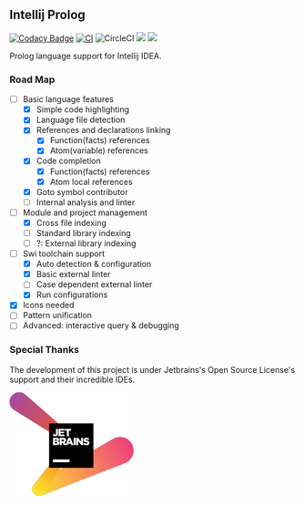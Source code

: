Intellij Prolog
---
[![Codacy Badge](https://app.codacy.com/project/badge/Grade/76c2b24af8794d2aa8f0396d3bd96d2e)](https://www.codacy.com/gh/Phosphorus15/intellij-prolog/dashboard?utm_source=github.com&amp;utm_medium=referral&amp;utm_content=Phosphorus15/intellij-prolog&amp;utm_campaign=Badge_Grade)
[![CI](https://github.com/Phosphorus15/intellij-prolog/workflows/CI/badge.svg)](https://github.com/Phosphorus15/intellij-prolog/actions)
![CircleCI](https://img.shields.io/circleci/build/github/Phosphorus15/intellij-prolog?logo=circleci)
[![][d-svg]][jb-url]
[![][v-svg]][jb-url]

 [d-svg]: https://img.shields.io/jetbrains/plugin/d/13954.svg
 [v-svg]: https://img.shields.io/jetbrains/plugin/v/13954.svg
 [jb-url]: https://plugins.jetbrains.com/plugin/13954

Prolog language support for Intellij IDEA.

### Road Map
- [ ] Basic language features
    - [x] Simple code highlighting
    - [x] Language file detection
    - [x] References and declarations linking
        - [x] Function(facts) references
        - [x] Atom(variable) references
    - [x] Code completion
        - [x] Function(facts) references
        - [x] Atom local references
    - [x] Goto symbol contributor
    - [ ] Internal analysis and linter
- [ ] Module and project management
    - [x] Cross file indexing
    - [ ] Standard library indexing
    - [ ] ?: External library indexing
- [ ] Swi toolchain support
    - [x] Auto detection & configuration
    - [x] Basic external linter
    - [ ] Case dependent external linter
    - [x] Run configurations
- [x] Icons needed
- [ ] Pattern unification
- [ ] Advanced: interactive query & debugging

### Special Thanks

The development of this project is under Jetbrains's Open Source License's support and their incredible IDEs.

[![Jetbrains OSL](/jetbrains-logo.png)](https://www.jetbrains.com/?from=intellij-prolog)
